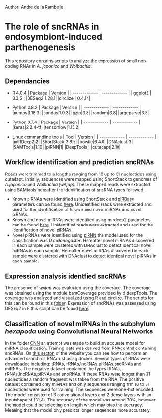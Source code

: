 Author: Andre de la Rambelje
# The role of sncRNAs in endosymbiont-induced parthenogenesis
This repository contains scripts to analyze the expression of small non-coding RNAs in *A. japonica* and *Wolbachia*. 

## Dependancies
 
* R  4.0.4 
  | Package | Version |
  | ------------- | ------------- |
  | ggplot2  | 3.3.5 |
  |DESeq2|1.28.1|
  |circlize | 0.4.14|
  
* Python 3.8.2
  | Package | Version |
  | ------------- | ------------- |
  |numpy|1.18.3|
  |pandas|1.0.3|
  |gzip|3.8|
  |random|3.8|
  |argeparse|3.8|
  
* Python 3.7.4
   | Package | Version |
   | ------------- | ------------- |
   |keras|2.2.4-tf|
   |tensorflow|1.15.2|
  
 * Linux commandline tools
    | Tool | Version |
    | ------------- | ------------- |
    |miRDeep2|2|
    |ShortStack|3.8.5|
    |bowtie|6.4.0|
    |DNAclust|3|
    |SAMTools|1.10|
    |piRNN|1|
    |DeepTools||
    |cutadapt|2.10|
  ## Workflow identification and prediction sncRNAs
 Reads were trimmed to a lengths ranging from 18 up to 31 nucleotides using cutadapt. Initially, sequences were mapped using ShortStack to genomes of *A.japonica* and *Wolbachia (wAjap)*. These mapped reads were extracted using SAMtools hereafter the identification of sncRNA types followed. 
 * Known piRNAs were identified using ShortStack and [piRBase](http://bigdata.ibp.ac.cn/piRBase/) parameters can be found [here](https://github.com/madelarambelje/smallRNAs/blob/main/preprocessing/02_GDA_ShortStack_known_piRNAs.sh). Unidentified reads were extracted and used for the identification of known and novel miRNAs and novel piRNAs.
 * Known and novel miRNAs were identified using mirdeep2 parameters can be found [here](https://github.com/madelarambelje/smallRNAs/blob/main/preprocessing/03_mirdeep2.sh). Unidentified reads were extracted and used for the identification of novel piRNAs.
 * Novel piRNAs were identified using [piRNN](https://github.com/bioinfolabmu/piRNN/blob/master/piRNN.py) the model used for the classification was *D.melanogaster*. Hereafter novel miRNAs discovered in each sample were clustered with DNAclust to detect identical novel miRNAs in each sample.  Hereafter novel miRNAs discovered in each sample were clustered with DNAclust to detect identical novel piRNAs in each sample.
  ## Expression analysis identfied sncRNAs
  The presence of *wAjap* was evaluated using the coverage. The coverage was obtained using the module bamCoverage provided by d deepTools. The coverage was analyzed and visualized using R and circlize. The scripts for this can be found in this [folder]().
  Expression of sncRNAs was assessed using DESeq2 in R this script can be found [here]().  
  
  ## Classification of novel miRNAs in the subphylum *hexapoda* using Convolutional Neural Networks
  In the folder [CNN](https://github.com/madelarambelje/smallRNAs/tree/main/CNN) an attempt was made to build an accurate model for miRNA classification. Training data was derived from [RNAcentral](https://rnacentral.org/) containing sncRNAs. On [this secton](https://rnacentral.org/help/public-database) of the website you can see how to perform an advanced search on RNAclust using docker. Several types of RNAs were downloaded including: tRNAs, rRNAs,lncRNAs,piRNAs,snoRNAs and miRNAs. The negative dataset contained the types tRNAs, rRNAs,lncRNAs,piRNAs and snoRNAs. If these RNAs were longer than 31 nucleotides a random fragment was taken from the RNA. The positive dataset contained only miRNAs and only sequences ranging frm 18 to 31 nucleotides were used for training. The sequences were one-hot encoded. The model consisted of 3 convolutional layers and 2 dense layers with an inputshape of 
(31,4). The accuracy of the model was around 70%, however the model could be selecting on length which may bias the accuracy. Meaning that the model only predicts longer sequences more accurately.
